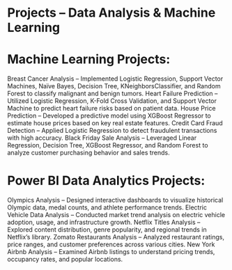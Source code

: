 # Projects – Data Analysis & Machine Learning
# Machine Learning Projects:
Breast Cancer Analysis – Implemented Logistic Regression, Support Vector Machines, Naïve Bayes, Decision Tree, KNeighborsClassifier, and Random Forest to classify malignant and benign tumors.
Heart Failure Prediction – Utilized Logistic Regression, K-Fold Cross Validation, and Support Vector Machine to predict heart failure risks based on patient data.
House Price Prediction – Developed a predictive model using XGBoost Regressor to estimate house prices based on key real estate features.
Credit Card Fraud Detection – Applied Logistic Regression to detect fraudulent transactions with high accuracy.
Black Friday Sale Analysis – Leveraged Linear Regression, Decision Tree, XGBoost Regressor, and Random Forest to analyze customer purchasing behavior and sales trends.
# Power BI Data Analytics Projects:
Olympics Analysis – Designed interactive dashboards to visualize historical Olympic data, medal counts, and athlete performance trends.
Electric Vehicle Data Analysis – Conducted market trend analysis on electric vehicle adoption, usage, and infrastructure growth.
Netflix Titles Analysis – Explored content distribution, genre popularity, and regional trends in Netflix’s library.
Zomato Restaurants Analysis – Analyzed restaurant ratings, price ranges, and customer preferences across various cities.
New York Airbnb Analysis – Examined Airbnb listings to understand pricing trends, occupancy rates, and popular locations.
